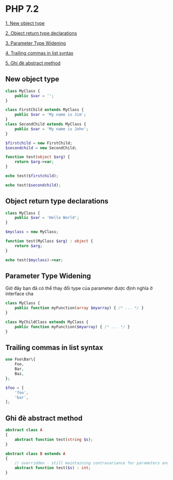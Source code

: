 # PHP 7.2

[1. New object type](#new-object-type)

[2. Object return type declarations](#object-return-type-declarations)

[3. Parameter Type Widening](#parameter-type-widening)

[4. Trailing commas in list syntax](#trailing-commas-in-list-syntax)

[5. Ghi đè abstract method](#ghi-đè-abstract-method)

## New object type

```php
class MyClass {
	public $var = '';
}

class FirstChild extends MyClass {
	public $var = 'My name is Jim';
}
class SecondChild extends MyClass {
	public $var = 'My name is John';
}

$firstchild = new FirstChild;
$secondchild = new SecondChild;

function test(object $arg) {
	return $arg->var;
}

echo test($firstchild);

echo test($secondchild);
```

## Object return type declarations

```php
class MyClass {
	public $var = 'Hello World';
}

$myclass = new MyClass;

function test(MyClass $arg) : object {
	return $arg;
}

echo test($myclass)->var;
```

## Parameter Type Widening
Giờ đây bạn đã có thể thay đổi type của parameter được định nghĩa ở interface cha
```php
class MyClass {
	public function myFunction(array $myarray) { /* ... */ }
}

class MyChildClass extends MyClass {
	public function myFunction($myarray) { /* ... */ }
}
```

## Trailing commas in list syntax

```php
use Foo\Bar\{
    Foo,
    Bar,
    Baz,
};

$foo = [
    'foo',
    'bar',
];
```

## Ghi đè abstract method

```php
abstract class A
{
    abstract function test(string $s);
}

abstract class B extends A
{
    // overridden - still maintaining contravariance for parameters and covariance for return
    abstract function test($s) : int;
}
```